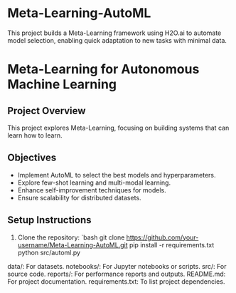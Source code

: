 # Meta-Learning-AutoML
This project builds a Meta-Learning framework using H2O.ai to automate model selection, enabling quick adaptation to new tasks with minimal data.

# Meta-Learning for Autonomous Machine Learning

## Project Overview
This project explores Meta-Learning, focusing on building systems that can learn how to learn.

## Objectives
- Implement AutoML to select the best models and hyperparameters.
- Explore few-shot learning and multi-modal learning.
- Enhance self-improvement techniques for models.
- Ensure scalability for distributed datasets.

## Setup Instructions
1. Clone the repository:
  `bash
   git clone https://github.com/your-username/Meta-Learning-AutoML.git
   pip install -r requirements.txt
   python src/automl.py

data/: For datasets.
notebooks/: For Jupyter notebooks or scripts.
src/: For source code.
reports/: For performance reports and outputs.
README.md: For project documentation.
requirements.txt: To list project dependencies.

